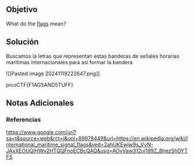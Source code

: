 ## Objetivo 

What do the [flags](https://jupiter.challenges.picoctf.org/static/fbeb5f9040d62b18878d199cdda2d253/flag.png) mean?

## Solución  

Buscamos la letras que representan estas banderas de señales horarias marítimas internacionales para así formar la bandera

![[Pasted image 20241119222647.png]]


picoCTF{F1AG5AND5TUFF}

## Notas Adicionales 


### Referencias
https://www.google.com/url?sa=t&source=web&rct=j&opi=89978449&url=https://en.wikipedia.org/wiki/International_maritime_signal_flags&ved=2ahUKEwjw9s_VvN-JAxXEOUQIHWv2HTQQFnoECBcQAQ&usg=AOvVaw312uj199Z_8IrezShDYTFS
